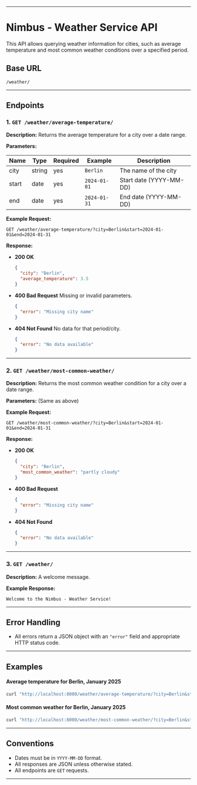 
---

# Nimbus - Weather Service API

This API allows querying weather information for cities, such as average temperature and most common weather conditions over a specified period.

## Base URL

```
/weather/
```

---

## Endpoints

### 1. `GET /weather/average-temperature/`

**Description:**
Returns the average temperature for a city over a date range.

**Parameters:**

| Name  | Type   | Required | Example      | Description             |
| ----- | ------ | -------- |--------------| ----------------------- |
| city  | string | yes      | `Berlin`     | The name of the city    |
| start | date   | yes      | `2024-01-01` | Start date (YYYY-MM-DD) |
| end   | date   | yes      | `2024-01-31` | End date (YYYY-MM-DD)   |

**Example Request:**

```
GET /weather/average-temperature/?city=Berlin&start=2024-01-01&end=2024-01-31
```

**Response:**

* **200 OK**

  ```json
  {
    "city": "Berlin",
    "average_temperature": 3.5
  }
  ```
* **400 Bad Request**
  Missing or invalid parameters.

  ```json
  {
    "error": "Missing city name"
  }
  ```
* **404 Not Found**
  No data for that period/city.

  ```json
  {
    "error": "No data available"
  }
  ```

---

### 2. `GET /weather/most-common-weather/`

**Description:**
Returns the most common weather condition for a city over a date range.

**Parameters:** (Same as above)

**Example Request:**

```
GET /weather/most-common-weather/?city=Berlin&start=2024-01-01&end=2024-01-31
```

**Response:**

* **200 OK**

  ```json
  {
    "city": "Berlin",
    "most_common_weather": "partly cloudy"
  }
  ```
* **400 Bad Request**

  ```json
  {
    "error": "Missing city name"
  }
  ```
* **404 Not Found**

  ```json
  {
    "error": "No data available"
  }
  ```

---

### 3. `GET /weather/`

**Description:**
A welcome message.

**Example Response:**

```
Welcome to the Nimbus - Weather Service!
```

---

## Error Handling

* All errors return a JSON object with an `"error"` field and appropriate HTTP status code.

---

## Examples

#### Average temperature for Berlin, January 2025

```sh
curl "http://localhost:8000/weather/average-temperature/?city=Berlin&start=2024-01-01&end=2024-01-31"
```

#### Most common weather for Berlin, January 2025

```sh
curl "http://localhost:8000/weather/most-common-weather/?city=Berlin&start=2024-01-01&end=2024-01-31"
```

---

## Conventions

* Dates must be in `YYYY-MM-DD` format.
* All responses are JSON unless otherwise stated.
* All endpoints are `GET` requests.

---
